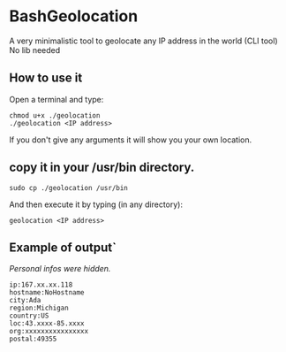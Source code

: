 # BashGeolocation
A very minimalistic tool to geolocate any IP address in the world (CLI tool) No lib needed

## How to use it
Open a terminal and type:

```
chmod u+x ./geolocation
./geolocation <IP address>

```

If you don't give any arguments it will show you your own location.

## copy it in your /usr/bin directory.

`sudo cp ./geolocation /usr/bin`

And then execute it by typing (in any directory):

`geolocation <IP address>`

## Example of output`
_Personal infos were hidden._


```
ip:167.xx.xx.118
hostname:NoHostname
city:Ada
region:Michigan
country:US
loc:43.xxxx-85.xxxx
org:xxxxxxxxxxxxxxxx
postal:49355
```
